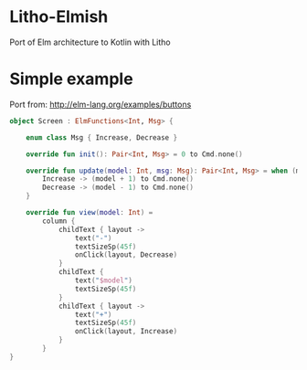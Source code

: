 # Litho-Elmish

Port of Elm architecture to Kotlin with Litho

# Simple example

Port from: http://elm-lang.org/examples/buttons

```kotlin
object Screen : ElmFunctions<Int, Msg> {

    enum class Msg { Increase, Decrease }

    override fun init(): Pair<Int, Msg> = 0 to Cmd.none()

    override fun update(model: Int, msg: Msg): Pair<Int, Msg> = when (msg) {
        Increase -> (model + 1) to Cmd.none()
        Decrease -> (model - 1) to Cmd.none()
    }

    override fun view(model: Int) =
        column {
            childText { layout ->
                text("-")
                textSizeSp(45f)
                onClick(layout, Decrease)
            }
            childText {
                text("$model")
                textSizeSp(45f)
            }
            childText { layout ->
                text("+")
                textSizeSp(45f)
                onClick(layout, Increase)
            }
        }
}
```
